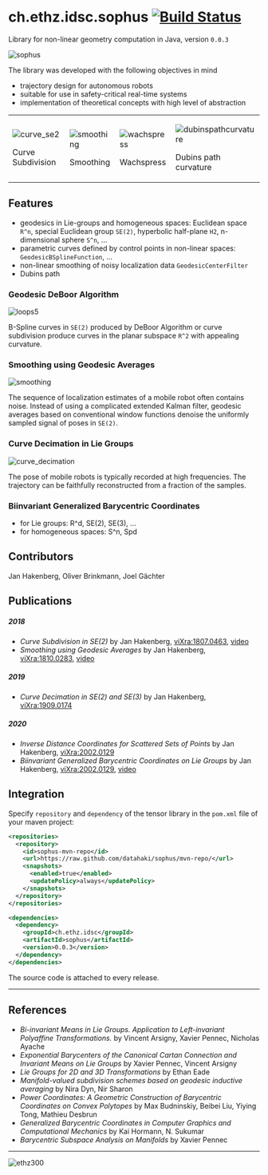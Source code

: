 # ch.ethz.idsc.sophus <a href="https://travis-ci.org/datahaki/sophus"><img src="https://travis-ci.org/datahaki/sophus.svg?branch=master" alt="Build Status"></a>

Library for non-linear geometry computation in Java, version `0.0.3`

![sophus](https://user-images.githubusercontent.com/4012178/76152560-1aa1fe00-60c1-11ea-8318-c25a61b6be64.png)

The library was developed with the following objectives in mind
* trajectory design for autonomous robots
* suitable for use in safety-critical real-time systems
* implementation of theoretical concepts with high level of abstraction

<table>
<tr>
<td>

![curve_se2](https://user-images.githubusercontent.com/4012178/47631757-8f693d80-db47-11e8-9c00-7796b07c48fc.png)

Curve Subdivision

<td>

![smoothing](https://user-images.githubusercontent.com/4012178/47631759-91cb9780-db47-11e8-9dc7-a2631a144ecc.png)

Smoothing

<td>

![wachspress](https://user-images.githubusercontent.com/4012178/62423041-7c7a2f80-b6bc-11e9-874e-414ae13be3ab.png)

Wachspress

<td>

![dubinspathcurvature](https://user-images.githubusercontent.com/4012178/50681318-5d72cc80-100b-11e9-943e-e168d0463eca.png)

Dubins path curvature

</tr>
</table>

## Features

* geodesics in Lie-groups and homogeneous spaces: Euclidean space `R^n`, special Euclidean group `SE(2)`, hyperbolic half-plane `H2`, n-dimensional sphere `S^n`, ...
* parametric curves defined by control points in non-linear spaces: `GeodesicBSplineFunction`, ...
* non-linear smoothing of noisy localization data `GeodesicCenterFilter`
* Dubins path

### Geodesic DeBoor Algorithm

![loops5](https://user-images.githubusercontent.com/4012178/51076078-3c0d8280-1694-11e9-9857-2166598c09b2.png)

B-Spline curves in `SE(2)` produced by DeBoor Algorithm or curve subdivision produce curves in the planar subspace `R^2` with appealing curvature.

### Smoothing using Geodesic Averages

![smoothing](https://user-images.githubusercontent.com/4012178/51090026-283a4d00-1776-11e9-81d3-aae3e34402f1.png)

The sequence of localization estimates of a mobile robot often contains noise.
Instead of using a complicated extended Kalman filter, geodesic averages based on conventional window functions denoise the uniformly sampled signal of poses in `SE(2)`.

### Curve Decimation in Lie Groups

![curve_decimation](https://user-images.githubusercontent.com/4012178/64847671-cf29fe00-d60f-11e9-8993-9f5549388ceb.png)

The pose of mobile robots is typically recorded at high frequencies.
The trajectory can be faithfully reconstructed from a fraction of the samples.

### Biinvariant Generalized Barycentric Coordinates

* for Lie groups: R^d, SE(2), SE(3), ...
* for homogeneous spaces: S^n, Spd

## Contributors

Jan Hakenberg, Oliver Brinkmann, Joel Gächter

## Publications

##### 2018

* *Curve Subdivision in SE(2)*
by Jan Hakenberg,
[viXra:1807.0463](https://vixra.org/abs/1807.0463),
[video](https://www.youtube.com/watch?v=2vDciaUgL4E)
* *Smoothing using Geodesic Averages*
by Jan Hakenberg,
[viXra:1810.0283](https://vixra.org/abs/1810.0283),
[video](https://www.youtube.com/watch?v=dmFO72Pigb4)

##### 2019

* *Curve Decimation in SE(2) and SE(3)*
by Jan Hakenberg,
[viXra:1909.0174](https://vixra.org/abs/1909.0174)

##### 2020

* *Inverse Distance Coordinates for Scattered Sets of Points*
by Jan Hakenberg,
[viXra:2002.0129](https://vixra.org/abs/2002.0129)
* *Biinvariant Generalized Barycentric Coordinates on Lie Groups*
by Jan Hakenberg,
[viXra:2002.0129](https://vixra.org/abs/2002.0584),
[video](https://www.youtube.com/watch?v=n0-YJE15m90)

## Integration

Specify `repository` and `dependency` of the tensor library in the `pom.xml` file of your maven project:

```xml
<repositories>
  <repository>
    <id>sophus-mvn-repo</id>
    <url>https://raw.github.com/datahaki/sophus/mvn-repo/</url>
    <snapshots>
      <enabled>true</enabled>
      <updatePolicy>always</updatePolicy>
    </snapshots>
  </repository>
</repositories>

<dependencies>
  <dependency>
    <groupId>ch.ethz.idsc</groupId>
    <artifactId>sophus</artifactId>
    <version>0.0.3</version>
  </dependency>
</dependencies>
```

The source code is attached to every release.

---

## References

* *Bi-invariant Means in Lie Groups. Application to Left-invariant Polyaffine Transformations.* by Vincent Arsigny, Xavier Pennec, Nicholas Ayache
* *Exponential Barycenters of the Canonical Cartan Connection and Invariant Means on Lie Groups* by Xavier Pennec, Vincent Arsigny
* *Lie Groups for 2D and 3D Transformations* by Ethan Eade
* *Manifold-valued subdivision schemes based on geodesic inductive averaging* by Nira Dyn, Nir Sharon
* *Power Coordinates: A Geometric Construction of Barycentric Coordinates on Convex Polytopes* by Max Budninskiy, Beibei Liu, Yiying Tong, Mathieu Desbrun
* *Generalized Barycentric Coordinates in Computer Graphics and Computational Mechanics* by Kai Hormann, N. Sukumar 
* *Barycentric Subspace Analysis on Manifolds* by Xavier Pennec

---

![ethz300](https://user-images.githubusercontent.com/4012178/45925071-bf9d3b00-bf0e-11e8-9d92-e30650fd6bf6.png)
